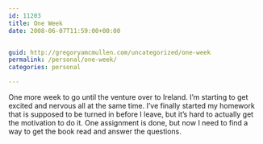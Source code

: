 ```yaml
---
id: 11203
title: One Week
date: 2008-06-07T11:59:00+00:00


guid: http://gregoryamcmullen.com/uncategorized/one-week
permalink: /personal/one-week/
categories: personal

---
```


One more week to go until the venture over to Ireland. I&#8217;m starting to get excited and nervous all at the same time. I&#8217;ve finally started my homework that is supposed to be turned in before I leave, but it&#8217;s hard to actually get the motivation to do it. One assignment is done, but now I need to find a way to get the book read and answer the questions.